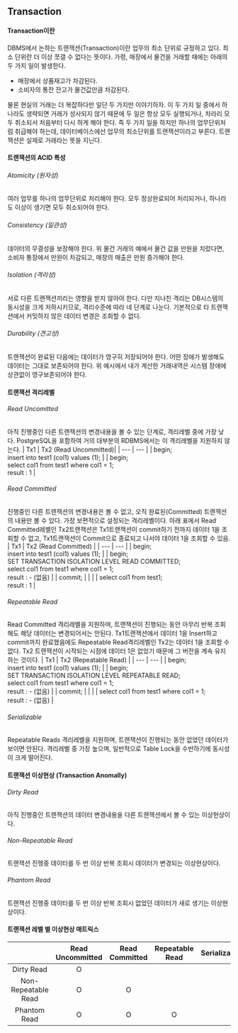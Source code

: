 ## Transaction

#### Transaction이란
DBMS에서 논하는 트랜잭션(Transaction)이란 업무의 최소 단위로 규정하고 있다. 최소 단위란 더 이상 쪼갤 수 없다는 뜻이다. 가령, 매장에서 물건을 거래할 때에는 아래의 두 가지 일이 발생한다.
- 매장에서 상품재고가 차감된다.
- 소비자의 통잔 잔고가 물건값만큼 차감된다.     

물론 현실의 거래는 더 복잡하다만 일단 두 가지만 이야기하자. 이 두 가지 일 중에서 하나라도 생략되면 거래가 성사되지 않기 때문에 두 일은 항상 모두 실행되거나, 차라리 모두 취소되서 처음부터 다시 하게 해야 한다. 즉 두 가지 일을 하지만 하나의 업무단위처럼 취급해야 하는데, 데이터베이스에선 업무의 최소단위를 트랜잭션이라고 부른다. 트랜잭션은 실제로 거래라는 뜻을 지닌다.

#### 트랜잭션의 ACID 특성
###### Atomicity (원자성)
여러 업무를 하나의 업무단위로 처리해야 한다. 모두 정상완료되어 처리되거나, 하나라도 이상이 생기면 모두 취소되어야 한다.

###### Consistency (일관성)
데이터의 무결성을 보장해야 한다. 위 물건 거래의 예에서 물건 값을 만원을 치렀다면, 소비자 통장에서 만원이 차감되고, 매장의 매출은 만원 증가해야 한다.

###### Isolation (격리성)
서로 다른 트랜잭션끼리는 영향을 받지 않아야 한다. 다만 지나친 격리는 DB시스템의 동시성을 크게 저하시키므로, 격리수준에 따라 네 단계로 나눈다. 기본적으로 타 트랜잭션에서 커밋하지 않은 데이터 변경은 조회할 수 없다.

###### Durability (견고성)
트랜잭션이 완료된 다음에는 데이터가 영구히 저장되어야 한다. 어떤 장애가 발생해도 데이터는 그대로 보존되어야 한다. 위 예시에서 내가 계산한 거래내역은 시스템 장애에 상관없이 영구보존되어야 한다.

#### 트랜잭션 격리레벨
###### Read Uncomitted
아직 진행중인 다른 트랜잭션의 변경내용을 볼 수 있는 단계로, 격리레벨 중에 가장 낮다. PostgreSQL을 포함하여 거의 대부분의 RDBMS에서는 이 격리레벨을 지원하지 않는다.
| Tx1 | Tx2 (Read Uncommitted)|
| --- | --- |
| begin;<br> insert into test1 (col1) values (1);
|  | begin;<br>select col1 from test1 where col1 = 1; <br> result : 1 |
###### Read Committed
진행중인 다른 트랜잭션의 변경내용은 볼 수 없고, 오직 완료된(Committed) 트랜잭션의 내용만 볼 수 있다. 가장 보편적으로 설정되는 격리레벨이다. 아래 표에서 Read Committed레벨인 Tx2트랜잭션은 Tx1트랜잭션이 commit하기 전까지 데이터 1을 조회할 수 없고, Tx1트랜잭션이 Commit으로 종료되고 나서야 데이터 1을 조회할 수 있음.
| Tx1 | Tx2 (Read Committed) |
| --- | --- |
| begin;<br> insert into test1 (col1) values (1);
|  | begin;<br>SET TRANSACTION ISOLATION LEVEL READ COMMITTED;<br>select col1 from test1 where col1 = 1; <br> result : - (없음) |
| commit; |   | 
|  | select col1 from test1; <br> result : 1 |

###### Repeatable Read
Read Committed 격리레벨을 지원하며, 트랜잭션이 진행되는 동안 아무리 반복 조회해도 해당 데이터는 변경되어서는 안된다. Tx1트랜잭션에서 데이터 1을 Insert하고 commit까지 완료했음에도 Repeatable Read격리레벨인 Tx2는 데이터 1을 조회할 수 없다. Tx2 트랜잭션이 시작되는 시점에 데이터 1은 없었기 때문에 그 버전을 계속 유지하는 것이다.
| Tx1 | Tx2 (Repeatable Read) |
| --- | --- |
| begin;<br> insert into test1 (col1) values (1);
|  | begin;<br>SET TRANSACTION ISOLATION LEVEL REPEATABLE READ;<br>select col1 from test1 where col1 = 1; <br> result : - (없음) |
| commit; |   | 
|  | select col1 from test1 where col1 = 1; <br> result : - (없음) |

###### Serializable
Repeatable Reads 격리레벨을 지원하며, 트랜잭션이 진행되는 동안 없었던 데이터가 보이면 안된다. 격리레벨 중 가장 높으며, 일반적으로 Table Lock을 수반하기에 동시성이 크게 떨어진다.

#### 트랜잭션 이상현상 (Transaction Anomally)
###### Dirty Read
아직 진행중인 트랜잭션의 데이터 변경내용을 다른 트랜잭션에서 볼 수 있는 이상현상이다.

###### Non-Repeatable Read
트랜잭션 진행중 데이터를 두 번 이상 반복 조회시 데이터가 변경되는 이상현상이다.

###### Phantom Read
트랜잭션 진행중 데이터를 두 번 이상 반복 조회시 없었던 데이터가 새로 생기는 이상현상이다.

#### 트랜잭션 레벨 별 이상현상 매트릭스
| | Read Uncommitted | Read Committed | Repeatable Read | Serializable |
| :---: | :---: | :---: | :---: | :---: |
|Dirty Read | O | | | |
|Non-Repeatable Read | O |O| | |
|Phantom Read | O |O|O | |

